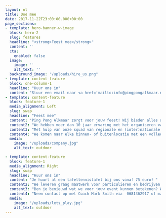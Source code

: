 ```yaml
---
layout: nl
title: Doe mee
date: 2017-11-22T23:00:00.000+00:00
page_sections:
- template: hero-banner-w-image
  block: hero-2
  slug: features
  headline: "<strong>Feest mee</strong>"
  content: ''
  cta:
    enabled: false
  image:
    image: ''
    alt_text: ''
  background_image: "/uploads/hire_us.png"
- template: content-feature
  block: one-column-1
  headline: "Huur ons in"
  content: "Stuur een email naar <a href='mailto:info@pingpongalkmaar.nl'>info@pingpongalkmaar.nl</a> voor meer informatie over evenementen."
- template: content-feature
  block: feature-1
  media_alignment: Left
  slug: swap
  headline: "Feest mee"
  content: "Ping Pong Alkmaar zorgt voor jouw feest! Wij bieden alles aan, van kinderfeestjes tot corporate teambuilding events. We nemen muziek, materiaal en natuurlijk good vibes mee om van jouw event een groot succes te maken."
  content2: "We hebben meer dan 10 jaar ervaring met het organiseren van tafeltennis activiteiten in Londen. Onze interactieve events worden op een professionele manier geleverd, opgezet en gecoördineerd door hoofdcoach Mark Smith."
  content3: "Met hulp van onze squad van regionale en (inter)nationale spelers inspireren we met onze demo’s en spellen met veel plezier scholen en bedrijven. We zijn gespecialiseerd in het bereiken van het grote publiek door middel van vrolijke events op openbare locaties."
  content4: "We komen naar elke binnen- of buitenlocatie met een volledige uitrustingen van tafeltennistafels, robots en leuke spellen om jullie feest onvergetelijk te maken."
  media:
    image: "/uploads/company.jpg"
    alt_text: outdoor

- template: content-feature
  block: feature-1
  media_alignment: Right
  slug: swap
  headline: "Huur ons in"
  content: "Je huurt al een tafeltennistafel bij ons vanaf 75 euro! "
  content2: "We leveren graag maatwerk voor particulieren en bedrijven."
  content3: "Ben je benieuwd wat we voor jouw event kunnen betekenen? We horen graag van je!"
  content4: "Neem contact op met Coach Mark Smith via  0681362917 of mail naar info@pingpongalkmaar.nl. "
  media:
    image: "/uploads/lets_play.jpg"
    alt_text: outdoor
---
```

